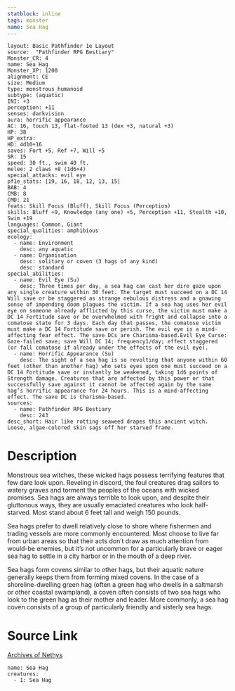 ```yaml
---
statblock: inline
tags: monster
name: Sea Hag
---
```

```statblock
layout: Basic Pathfinder 1e Layout
source:  "Pathfinder RPG Bestiary"
Monster_CR: 4
name: Sea Hag
Monster_XP: 1200
alignment: CE
size: Medium
type: monstrous humanoid
subtype: (aquatic)
INI: +3
perception: +11
senses: darkvision
aura: horrific appearance
AC: 16, touch 13, flat-footed 13 (dex +3, natural +3)
HP: 38
HP_extra: 
HD: 4d10+16
saves: Fort +5, Ref +7, Will +5
SR: 15
speed: 30 ft., swim 40 ft.
melee: 2 claws +8 (1d6+4)
special_attacks: evil eye
pf1e_stats: [19, 16, 18, 12, 13, 15]
BAB: 4
CMB: 8
CMD: 21
feats: Skill Focus (Bluff), Skill Focus (Perception)
skills: Bluff +9, Knowledge (any one) +5, Perception +11, Stealth +10, Swim +19
languages: Common, Giant
special_qualities: amphibious
ecology:
  - name: Environment
    desc: any aquatic
  - name: Organisation
    desc: solitary or coven (3 hags of any kind)
    desc: standard
special_abilities:
  - name: Evil Eye (Su)
    desc: Three times per day, a sea hag can cast her dire gaze upon any single creature within 30 feet. The target must succeed on a DC 14 Will save or be staggered as strange nebulous distress and a gnawing sense of impending doom plagues the victim. If a sea hag uses her evil eye on someone already afflicted by this curse, the victim must make a DC 14 Fortitude save or be overwhelmed with fright and collapse into a comatose state for 3 days. Each day that passes, the comatose victim must make a DC 14 Fortitude save or perish. The evil eye is a mind-affecting fear effect. The save DCs are Charisma-based.Evil Eye Curse: Gaze-failed save; save Will DC 14; frequency1/day; effect staggered (or fall comatose if already under the effects of the evil eye).
  - name: Horrific Appearance (Su)
    desc: The sight of a sea hag is so revolting that anyone within 60 feet (other than another hag) who sets eyes upon one must succeed on a DC 14 Fortitude save or instantly be weakened, taking 1d6 points of Strength damage. Creatures that are affected by this power or that successfully save against it cannot be affected again by the same hag’s horrific appearance for 24 hours. This is a mind-affecting effect. The save DC is Charisma-based.
sources:
  - name: Pathfinder RPG Bestiary
    desc: 243
desc_short: Hair like rotting seaweed drapes this ancient witch. Loose, algae-colored skin sags off her starved frame.
```
# Description
Monstrous sea witches, these wicked hags possess terrifying features that few dare look upon. Reveling in discord, the foul creatures drag sailors to watery graves and torment the peoples of the oceans with wicked promises. Sea hags are always terrible to look upon, and despite their gluttonous ways, they are usually emaciated creatures who look half-starved. Most stand about 6 feet tall and weigh 150 pounds.

Sea hags prefer to dwell relatively close to shore where fishermen and trading vessels are more commonly encountered. Most choose to live far from urban areas so that their acts don’t draw as much attention from would-be enemies, but it’s not uncommon for a particularly brave or eager sea hag to settle in a city harbor or in the mouth of a deep river.

Sea hags form covens similar to other hags, but their aquatic nature generally keeps them from forming mixed covens. In the case of a shoreline-dwelling green hag (often a green hag who dwells in a saltmarsh or other coastal swampland), a coven often consists of two sea hags who look to the green hag as their mother and leader. More commonly, a sea hag coven consists of a group of particularly friendly and sisterly sea hags.
# Source Link
[Archives of Nethys](https://aonprd.com/MonsterDisplay.aspx?ItemName=Sea%20Hag)
```encounter-table
name: Sea Hag
creatures:
  - 1: Sea Hag
```
